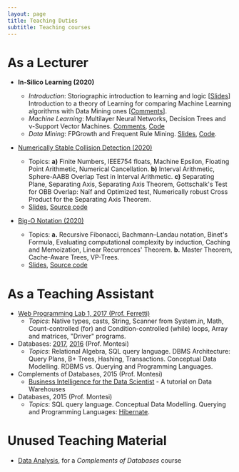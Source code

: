 ```yaml
---
layout: page
title: Teaching Duties
subtitle: Teaching courses
---
```


# As a Lecturer

* **In-Silico Learning (2020)**

  * *Introduction*: Storiographic introduction to learning and logic [[Slides](https://github.com/jackbergus/NotesOnProgramming2020/blob/master/slides/03a-artintro-handout.pdf)] Introduction to a theory of Learning for comparing Machine Learning algorithms with Data Mining ones [[Comments](https://github.com/jackbergus/NotesOnProgramming2020/blob/master/slides/03a-learning.pdf)].
  * *Machine Learning*: Multilayer Neural Networks, Decision Trees and ν-Support Vector Machines. [Comments](https://github.com/jackbergus/NotesOnProgramming2020/blob/master/slides/03b-ML.pdf), [Code](https://github.com/jackbergus/NotesOnProgramming2020/blob/master/src/ai/learning.cpp)
  * *Data Mining*: FPGrowth and Frequent Rule Mining. [Slides](https://github.com/jackbergus/NotesOnProgramming2020/blob/master/slides/03c-DM-handout.pdf), [Code](https://github.com/jackbergus/NotesOnProgramming2020/blob/master/src/dm/data_mining.cpp).


* [Numerically Stable Collision Detection (2020)](https://github.com/jackbergus/NotesOnProgramming2020/blob/master/slides/02numeric_handouts.pdf) 
  * Topics: **a)** Finite Numbers, IEEE754 floats, Machine Epsilon, Floating Point Arithmetic, Numerical Cancellation. **b)** Interval Arithmetic, Sphere-AABB Overlap Test in Interval Arithmetic. **c)** Separating Plane, Separating Axis, Separating Axis Theorem, Gottschalk's Test for OBB Overlap: Naïf and Optimized test, Numerically robust Cross Product for the Separating Axis Theorem.
  * [Slides](https://raw.githubusercontent.com/jackbergus/NotesOnProgramming2020/master/slides/02numeric.pdf), [Source code](https://github.com/jackbergus/NotesOnProgramming2020/tree/master/src/numeric)

* [Big-O Notation (2020)](https://github.com/jackbergus/NotesOnProgramming2020/blob/master/slides/01bigo_handouts.pdf) 
  * Topics: **a.** Recursive Fibonacci, Bachmann–Landau notation, Binet's Formula, Evaluating computational complexity by induction, Caching and Memoization, Linear Recurrences' Theorem. **b.** Master Theorem, Cache-Aware Trees, VP-Trees. 
  * [Slides](https://raw.githubusercontent.com/jackbergus/NotesOnProgramming2020/master/slides/01bigo.pdf), [Source code](https://github.com/jackbergus/NotesOnProgramming2020/tree/master/src/big_o_notation)


# As a Teaching Assistant
* [Web Programming Lab 1, 2017 (Prof. Ferretti)](https://jackbergus.github.io/teaching/LPI17)
  * *Topics*: Native types, casts, String, Scanner from System.in, Math, Count-controlled (for) and Condition-controlled (while) loops, Array and matrices, "Driver" programs.
* Databases: [2017](https://jackbergus.github.io/teaching/BD#lab-sessions-2017), [2016](https://jackbergus.github.io/teaching/BD#lab-sessions-2016) (Prof. Montesi)
  * *Topics*: Relational Algebra,  SQL query language. DBMS Architecture: Query Plans, B+ Trees, Hashing, Transactions. Conceptual Data Modelling. RDBMS vs. Querying and Programming Languages.
* Complements of Databases, 2015 (Prof. Montesi)
  * [Business Intelligence for the 
Data Scientist](https://jackbergus.alwaysdata.net/DWTUT15.pdf) - A tutorial on Data Warehouses
* Databases, 2015 (Prof. Montesi)
  * *Topics*:  SQL query language. Conceptual Data Modelling. Querying and Programming Languages: [Hibernate](https://github.com/jackbergus/javahibernateexample/tree/master/hibernate_tutorial_2015).

# Unused Teaching Material

* [Data Analysis](https://jackbergus.github.io/teaching/dataanalysis/), for a *Complements of Databases* course
